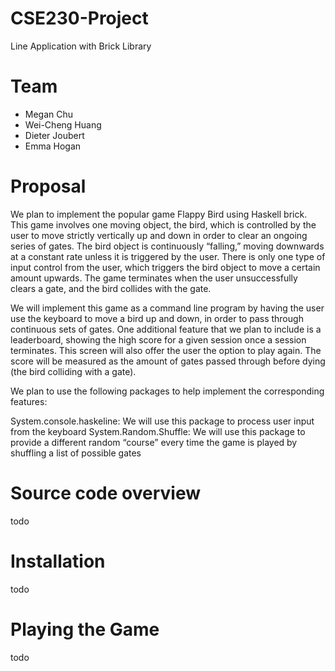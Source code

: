 # CSE230-Project
Line Application with Brick Library

# Team

* Megan Chu
* Wei-Cheng Huang
* Dieter Joubert 
* Emma Hogan

# Proposal
We plan to implement the popular game Flappy Bird using Haskell brick. This game involves one moving object, the bird, which is controlled by the user to move strictly vertically up and down in order to clear an ongoing series of gates. The bird object is continuously “falling,” moving downwards at a constant rate unless it is triggered by the user. There is only one type of input control from the user, which triggers the bird object to move a certain amount upwards. The game terminates when the user unsuccessfully clears a gate, and the bird collides with the gate.

We will implement this game as a command line program by having the user use the keyboard to move a bird up and down, in order to pass through continuous sets of gates. One additional feature that we plan to include is a leaderboard, showing the high score for a given session once a session terminates. This screen will also offer the user the option to play again. The score will be measured as the amount of gates passed through before dying (the bird colliding with a gate). 

We plan to use the following packages to help implement the corresponding features:

System.console.haskeline: We will use this package to process user input from the keyboard
System.Random.Shuffle: We will use this package to provide a different random “course” every time the game is played by shuffling a list of possible gates

# Source code overview

todo

# Installation

todo

# Playing the Game
 todo
